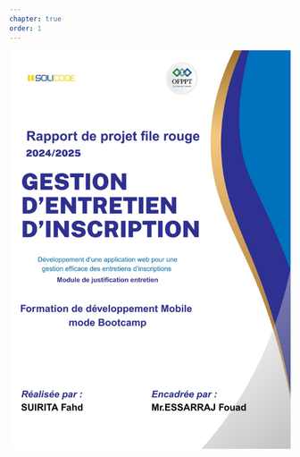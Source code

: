 ```yaml
---
chapter: true
order: 1
---
```


<img src="../assets/img/Page_de_gard.jpg" alt="Carte d’empathie" width="650">

